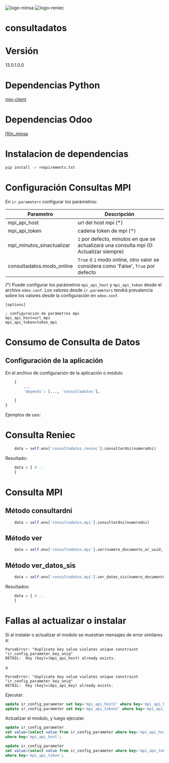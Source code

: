 ![logo-minsa](https://www.minsa.gob.pe/Especial/2019/salud_mental/img/logo_minsa.png )
![logo-reniec](https://www.reniec.gob.pe/portal/images/logo_escudo.gif)

consultadatos
=============

# Versión

13.0.1.0.0

# Dependencias Python

[mpi-client](https://git.minsa.gob.pe/oidt/mpi-client/tree/release/1.5.5)

# Dependencias Odoo

[l10n_minsa](l10n_minsa/)

# Instalacion de dependencias
```bash
pip install -r requirements.txt
```

# Configuración Consultas MPI

En `ir.parameters` configurar los parámetros:

Parametro | Descripción
----------|-------------
mpi_api_host | url del host mpi (*)
mpi_api_token | cadena token de mpi (*)
mpi_minutos_sinactualizar | `1` por defecto, minutos en que se actualizará una consulta mpi (0: Actualizar siempre)
consultadatos.modo_online | `True` ó `1` modo online, otro valor se considera como 'False', `True` por defecto


(*) Puede configurar los parámetros `mpi_api_host` y `mpi_api_token` desde el archivo `odoo.conf`. Los valores desde `ir.parameters`  tendrá prevalencia sobre los valores desde la configuración en `odoo.conf`.

```
[options]

; configuracion de parámetros mpi
mpi_api_host=url_mpi
mpi_api_token=token_mpi
```


# Consumo de Consulta de Datos

## Configuración de la aplicación

En el archivo de configuración de la aplicación o módulo
```python
    {
        ...
        'depends': [..., 'consultadatos'],

    }
}
```


Ejemplos de uso:
# Consulta Reniec

```python
    data = self.env['consultadatos.reniec'].consultardni(numerodni)
```

Resultado:

```python
    data = { #...
    }
```

# Consulta MPI

## Método consultardni

```python
    data = self.env['consultadatos.mpi'].consultardni(numerodni)
```

## Método ver

```python
    data = self.env['consultadatos.mpi'].ver(numero_documento_or_uuid, tipo_documento="01")
```

## Método ver_datos_sis

```python
    data = self.env['consultadatos.mpi'].ver_datos_sis(numero_documento_or_uuid, tipo_documento="01"):
```

Resultados:

```python
    data = { #...
    }
```
    

# Fallas al actualizar o instalar

Si al instalar o actualizar el modulo se muestran mensajes de error similares a:

```
ParseError: "duplicate key value violates unique constraint "ir_config_parameter_key_uniq"
DETAIL:  Key (key)=(mpi_api_host) already exists.
```

o

```
ParseError: "duplicate key value violates unique constraint "ir_config_parameter_key_uniq"
DETAIL:  Key (key)=(mpi_api_key) already exists.
```

 Ejecutar:

```sql
update ir_config_parameter set key='mpi_api_host2' where key='mpi_api_host';
update ir_config_parameter set key='mpi_api_token2' where key='mpi_api_token';
```

Actualizar el modulo, y luego ejecutar:

```sql
update ir_config_parameter
set value=(select value from ir_config_parameter where key='mpi_api_host2')
where key='mpi_api_host';

update ir_config_parameter
set value=(select value from ir_config_parameter where key='mpi_api_token2')
where key='mpi_api_token';
```